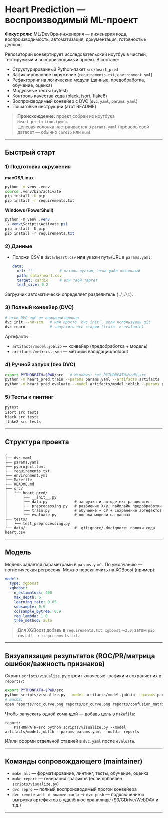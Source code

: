 # Heart Prediction — воспроизводимый ML-проект

**Фокус роли:** ML/DevOps-инженерия — инженерия кода, воспроизводимость, автоматизация, документация, готовность к деплою.

Репозиторий конвертирует исследовательский ноутбук в чистый, тестируемый и воспроизводимый проект. В составе:
- Структурированный Python‑пакет `src/heart_pred`
- Зафиксированное окружение (`requirements.txt`, `environment.yml`)
- Рефакторинг на логические модули (данные, предобработка, обучение, оценка)
- Модульные тесты (pytest)
- Контроль качества кода (black, isort, flake8)
- Воспроизводимый конвейер с DVC (`dvc.yaml`, `params.yaml`)
- Пошаговые инструкции (этот README)

> **Происхождение:** проект собран из ноутбука `Heart_prediction.ipynb`.  
> Целевая колонка настраивается в `params.yaml` (проверь свой датасет — обычно `cardio` или `num`).

---

## Быстрый старт

### 1) Подготовка окружения
**macOS/Linux**
```bash
python -m venv .venv
source .venv/bin/activate
pip install -U pip
pip install -r requirements.txt
```

**Windows (PowerShell)**
```powershell
python -m venv .venv
.\.venv\Scripts\Activate.ps1
pip install -U pip
pip install -r requirements.txt
```

### 2) Данные
- Положи CSV в `data/heart.csv` **или** укажи путь/URL в `params.yaml`:
  ```yaml
  data:
    url: ""            # оставь пустым, если файл локальный
    path: data/heart.csv
    target: cardio     # или твой таргет
    test_size: 0.2
  ```
Загрузчик автоматически определяет разделитель (`,`/`;`/`\t`).

### 3) Полный конвейер (DVC)
```bash
# если DVC ещё не инициализирован
dvc init --no-scm   # или просто `dvc init`, если используешь git
dvc repro           # запустить все стадии (train -> evaluate)
```
Артефакты:
- `artifacts/model.joblib` — конвейер (предобработка + модель)
- `artifacts/metrics.json` — метрики валидации/holdout

### 4) Ручной запуск (без DVC)
```bash
export PYTHONPATH=$PWD/src   # Windows: set PYTHONPATH=%cd%\src
python -m heart_pred.train --params params.yaml --artifacts artifacts
python -m heart_pred.evaluate --model artifacts/model.joblib --params params.yaml
```

### 5) Тесты и линтинг
```bash
pytest
isort src tests
black src tests
flake8 src tests
```

---

## Структура проекта

```
.
├── dvc.yaml
├── params.yaml
├── pyproject.toml
├── requirements.txt
├── environment.yml
├── Makefile
├── README.md
├── src/
│   └── heart_pred/
│       ├── __init__.py
│       ├── data.py            # загрузка и автодетект разделителя
│       ├── preprocessing.py   # разбиение X/y, пайплайн предобработки
│       ├── train.py           # обучение + CV + сохранение артефактов
│       └── evaluate.py        # оценка модели на данных
├── tests/
│   └── test_preprocessing.py
└── data/                      # .gitignore/.dvcignore: положи сюда heart.csv
```

---

## Модель

Модель задаётся параметрами в `params.yaml`. По умолчанию — логистическая регрессия. Можно переключить на XGBoost (пример):

```yaml
model:
  type: xgboost
  xgboost:
    n_estimators: 400
    max_depth: 6
    learning_rate: 0.05
    subsample: 0.9
    colsample_bytree: 0.9
    reg_lambda: 1.0
    tree_method: auto
```
> Для XGBoost добавь в `requirements.txt`: `xgboost>=2.0`, затем `pip install -r requirements.txt`.

---

## Визуализация результатов (ROC/PR/матрица ошибок/важность признаков)

Скрипт `scripts/visualize.py` строит ключевые графики и сохраняет их в `reports/`:
```bash
export PYTHONPATH=$PWD/src
python scripts/visualize.py --model artifacts/model.joblib --params params.yaml --outdir reports
# macOS:
open reports/roc_curve.png reports/pr_curve.png reports/confusion_matrix.png reports/feature_importance.png
```

Чтобы запускать одной командой — добавь цель в `Makefile`:
```make
report:
	PYTHONPATH=src python scripts/visualize.py --model artifacts/model.joblib --params params.yaml --outdir reports
```

И/или оформи отдельной стадией в `dvc.yaml` после `evaluate`.

---

## Команды сопровождающего (maintainer)

- `make all` — форматирование, линтинг, тесты, обучение, оценка  
- `make report` — генерация графиков (если добавлен `scripts/visualize.py`)  
- `dvc repro` — полный воспроизводимый прогон конвейера  
- `dvc remote add -d <name> <url>` → `dvc push` — подключение и выгрузка артефактов в удалённое хранилище (S3/GDrive/WebDAV и т.д.)

---

